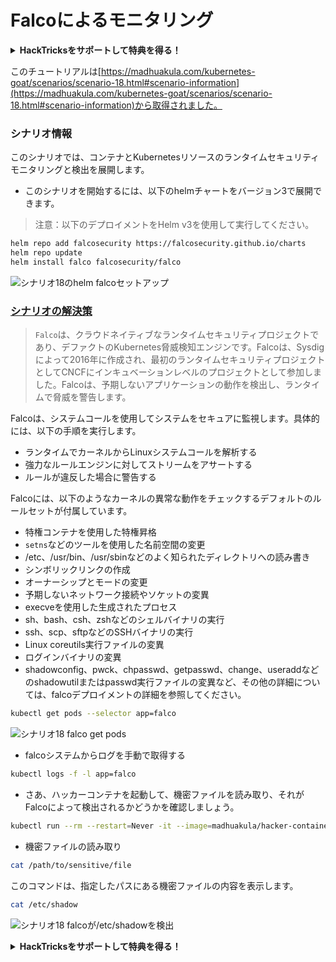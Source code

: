 # Falcoによるモニタリング

<details>

<summary><strong>HackTricksをサポートして特典を得る！</strong></summary>

* **HackTricksで会社を宣伝したい**場合や、**PEASSの最新バージョンにアクセスしたい**場合は、[**SUBSCRIPTION PLANS**](https://github.com/sponsors/carlospolop)をチェックしてください！
* [**公式PEASS＆HackTricksグッズ**](https://peass.creator-spring.com)を手に入れる
* [**The PEASS Family**](https://opensea.io/collection/the-peass-family)を見つけて、独占的な[**NFT**](https://opensea.io/collection/the-peass-family)のコレクションを見つける
* 💬 [**Discordグループ**](https://discord.gg/hRep4RUj7f)または[**Telegramグループ**](https://t.me/peass)に参加するか、**Twitter**で私をフォローする 🐦 [**@carlospolopm**](https://twitter.com/carlospolopm)
* **ハッキングのトリックを共有する**ために、[**HackTricks**](https://github.com/carlospolop/hacktricks)と[**HackTricks Cloud**](https://github.com/carlospolop/hacktricks-cloud)のGitHubリポジトリにPRを提出してください。

</details>

このチュートリアルは[https://madhuakula.com/kubernetes-goat/scenarios/scenario-18.html#scenario-information](https://madhuakula.com/kubernetes-goat/scenarios/scenario-18.html#scenario-information)から取得されました。

### シナリオ情報

このシナリオでは、コンテナとKubernetesリソースのランタイムセキュリティモニタリングと検出を展開します。

* このシナリオを開始するには、以下のhelmチャートをバージョン3で展開できます。

> 注意：以下のデプロイメントをHelm v3を使用して実行してください。
```bash
helm repo add falcosecurity https://falcosecurity.github.io/charts
helm repo update
helm install falco falcosecurity/falco
```
![シナリオ18のhelm falcoセットアップ](https://madhuakula.com/kubernetes-goat/scenarios/images/sc-18-1.png)

### [シナリオの解決策](https://madhuakula.com/kubernetes-goat/scenarios/scenario-18.html#scenario-solution)

> `Falco`は、クラウドネイティブなランタイムセキュリティプロジェクトであり、デファクトのKubernetes脅威検知エンジンです。Falcoは、Sysdigによって2016年に作成され、最初のランタイムセキュリティプロジェクトとしてCNCFにインキュベーションレベルのプロジェクトとして参加しました。Falcoは、予期しないアプリケーションの動作を検出し、ランタイムで脅威を警告します。

Falcoは、システムコールを使用してシステムをセキュアに監視します。具体的には、以下の手順を実行します。

* ランタイムでカーネルからLinuxシステムコールを解析する
* 強力なルールエンジンに対してストリームをアサートする
* ルールが違反した場合に警告する

Falcoには、以下のようなカーネルの異常な動作をチェックするデフォルトのルールセットが付属しています。

* 特権コンテナを使用した特権昇格
* `setns`などのツールを使用した名前空間の変更
* /etc、/usr/bin、/usr/sbinなどのよく知られたディレクトリへの読み書き
* シンボリックリンクの作成
* オーナーシップとモードの変更
* 予期しないネットワーク接続やソケットの変異
* execveを使用した生成されたプロセス
* sh、bash、csh、zshなどのシェルバイナリの実行
* ssh、scp、sftpなどのSSHバイナリの実行
* Linux coreutils実行ファイルの変異
* ログインバイナリの変異
* shadowconfig、pwck、chpasswd、getpasswd、change、useraddなどのshadowutilまたはpasswd実行ファイルの変異など、その他の詳細については、falcoデプロイメントの詳細を参照してください。
```bash
kubectl get pods --selector app=falco
```
![シナリオ18 falco get pods](https://madhuakula.com/kubernetes-goat/scenarios/images/sc-18-2.png)

* falcoシステムからログを手動で取得する
```bash
kubectl logs -f -l app=falco
```
* さあ、ハッカーコンテナを起動して、機密ファイルを読み取り、それがFalcoによって検出されるかどうかを確認しましょう。
```bash
kubectl run --rm --restart=Never -it --image=madhuakula/hacker-container -- bash
```
* 機密ファイルの読み取り

```bash
cat /path/to/sensitive/file
```

このコマンドは、指定したパスにある機密ファイルの内容を表示します。
```bash
cat /etc/shadow
```
![シナリオ18 falcoが/etc/shadowを検出](https://madhuakula.com/kubernetes-goat/scenarios/images/sc-18-3.png)

<details>

<summary><strong>HackTricksをサポートして特典を得る！</strong></summary>

* **HackTricksで会社を宣伝したい**場合や、**最新バージョンのPEASSを入手したい**場合は、[**SUBSCRIPTION PLANS**](https://github.com/sponsors/carlospolop)をチェックしてください！
* [**公式PEASS＆HackTricksグッズ**](https://peass.creator-spring.com)を手に入れましょう
* [**The PEASS Family**](https://opensea.io/collection/the-peass-family)を見つけて、独占的な[**NFT**](https://opensea.io/collection/the-peass-family)のコレクションを発見しましょう
* 💬 [**Discordグループ**](https://discord.gg/hRep4RUj7f)または[**Telegramグループ**](https://t.me/peass)に参加するか、**Twitter**で私をフォローしましょう 🐦 [**@carlospolopm**](https://twitter.com/carlospolopm)
* **ハッキングのトリックを共有するために、PRを** [**HackTricks**](https://github.com/carlospolop/hacktricks) **および** [**HackTricks Cloud**](https://github.com/carlospolop/hacktricks-cloud) **のGitHubリポジトリに提出してください。**

</details>
